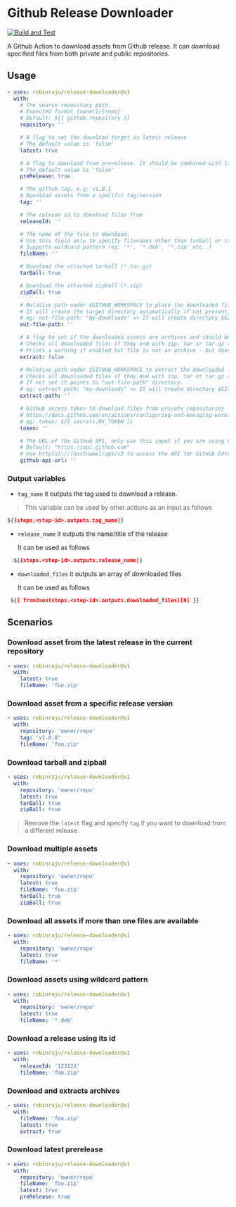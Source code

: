 # Github Release Downloader

[![Build and Test](https://github.com/robinraju/release-downloader/actions/workflows/ci.yml/badge.svg)](https://github.com/robinraju/release-downloader/actions/workflows/ci.yml)

A Github Action to download assets from Github release. It can download
specified files from both private and public repositories.

## Usage

```yaml
- uses: robinraju/release-downloader@v1
  with:
    # The source repository path.
    # Expected format {owner}/{repo}
    # Default: ${{ github.repository }}
    repository: ''

    # A flag to set the download target as latest release
    # The default value is 'false'
    latest: true

    # A flag to download from prerelease. It should be combined with latest flag.
    # The default value is 'false'
    preRelease: true

    # The github tag. e.g: v1.0.1
    # Download assets from a specific tag/version
    tag: ''

    # The release id to download files from
    releaseId: ''

    # The name of the file to download.
    # Use this field only to specify filenames other than tarball or zipball, if any.
    # Supports wildcard pattern (eg: '*', '*.deb', '*.zip' etc..)
    fileName: ''

    # Download the attached tarball (*.tar.gz)
    tarBall: true

    # Download the attached zipball (*.zip)
    zipBall: true

    # Relative path under $GITHUB_WORKSPACE to place the downloaded file(s)
    # It will create the target directory automatically if not present, defaults to root directory
    # eg: out-file-path: "my-downloads" => It will create directory $GITHUB_WORKSPACE/my-downloads
    out-file-path: ''

    # A flag to set if the downloaded assets are archives and should be extracted
    # Checks all downloaded files if they end with zip, tar or tar.gz and extracts them, if true.
    # Prints a warning if enabled but file is not an archive - but does not fail.
    extract: false

    # Relative path under $GITHUB_WORKSPACE to extract the downloaded file(s) if extract flag is set
    # Checks all downloaded files if they end with zip, tar or tar.gz and extracts them to this path if specified.
    # If not set it points to "out-file-path" directory.
    # eg: extract-path: "my-downloads" => It will create directory $GITHUB_WORKSPACE/my-downloads
    extract-path: ''

    # Github access token to download files from private repositories
    # https://docs.github.com/en/actions/configuring-and-managing-workflows/creating-and-storing-encrypted-secrets
    # eg: token: ${{ secrets.MY_TOKEN }}
    token: ''

    # The URL of the Github API, only use this input if you are using Github Enterprise
    # Default: "https://api.github.com"
    # Use http(s)://[hostname]/api/v3 to access the API for GitHub Enterprise Server
    github-api-url: ''
```

### Output variables

- `tag_name` it outputs the tag used to download a release.

> This variable can be used by other actions as an input as follows

```sh
${{steps.<step-id>.outputs.tag_name}}
```

- `release_name` it outputs the name/title of the release

  It can be used as follows

```sh
  ${{steps.<step-id>.outputs.release_name}}
```

- `downloaded_files` it outputs an array of downloaded files

  It can be used as follows

```sh
 ${{ fromJson(steps.<step-id>.outputs.downloaded_files)[0] }}
```

## Scenarios

### Download asset from the latest release in the current repository

```yaml
- uses: robinraju/release-downloader@v1
  with:
    latest: true
    fileName: 'foo.zip'
```

### Download asset from a specific release version

```yaml
- uses: robinraju/release-downloader@v1
  with:
    repository: 'owner/repo'
    tag: 'v1.0.0'
    fileName: 'foo.zip'
```

### Download tarball and zipball

```yaml
- uses: robinraju/release-downloader@v1
  with:
    repository: 'owner/repo'
    latest: true
    tarBall: true
    zipBall: true
```

> Remove the `latest` flag and specify `tag` if you want to download from a
> different release.

### Download multiple assets

```yaml
- uses: robinraju/release-downloader@v1
  with:
    repository: 'owner/repo'
    latest: true
    fileName: 'foo.zip'
    tarBall: true
    zipBall: true
```

### Download all assets if more than one files are available

```yaml
- uses: robinraju/release-downloader@v1
  with:
    repository: 'owner/repo'
    latest: true
    fileName: '*'
```

### Download assets using wildcard pattern

```yaml
- uses: robinraju/release-downloader@v1
  with:
    repository: 'owner/repo'
    latest: true
    fileName: '*.deb'
```

### Download a release using its id

```yaml
- uses: robinraju/release-downloader@v1
  with:
    releaseId: '123123'
    fileName: 'foo.zip'
```

### Download and extracts archives

```yaml
- uses: robinraju/release-downloader@v1
  with:
    fileName: 'foo.zip'
    latest: true
    extract: true
```

### Download latest prerelease

```yaml
- uses: robinraju/release-downloader@v1
  with:
    repository: 'owner/repo'
    fileName: 'foo.zip'
    latest: true
    preRelease: true
```
